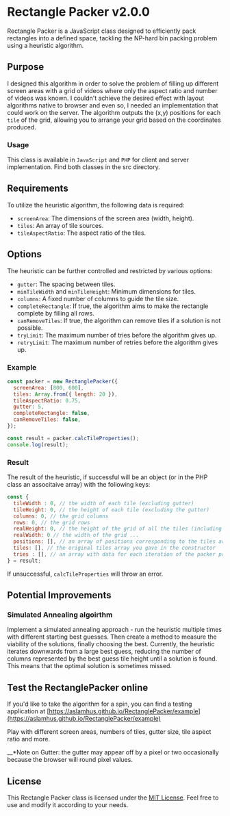 # Rectangle Packer v2.0.0

Rectangle Packer is a JavaScript class designed to efficiently pack rectangles into a defined space, tackling the NP-hard bin packing problem using a heuristic algorithm.

## Purpose

I designed this algorithm in order to solve the problem of filling up different screen areas with a grid of videos where only the aspect ratio and number of videos was known. I couldn't achieve the desired effect with layout algorithms native to browser and even so, I needed an implementation that could work on the server. The algorithm outputs the (x,y) positions for each `tile` of the grid, allowing you to arrange your grid based on the coordinates produced.

### Usage

This class is available in `JavaScript` and `PHP` for client and server implementation. Find both classes in the src directory.

## Requirements

To utilize the heuristic algorithm, the following data is required:

- `screenArea`: The dimensions of the screen area (width, height).
- `tiles`: An array of tile sources.
- `tileAspectRatio`: The aspect ratio of the tiles.

## Options

The heuristic can be further controlled and restricted by various options:

- `gutter`: The spacing between tiles.
- `minTileWidth` and `minTileHeight`: Minimum dimensions for tiles.
- `columns`: A fixed number of columns to guide the tile size.
- `completeRectangle`: If true, the algorithm aims to make the rectangle complete by filling all rows.
- `canRemoveTiles`: If true, the algorithm can remove tiles if a solution is not possible.
- `tryLimit`: The maximum number of tries before the algorithm gives up.
- `retryLimit`: The maximum number of retries before the algorithm gives up.

### Example

```javascript
const packer = new RectanglePacker({
  screenArea: [800, 600],
  tiles: Array.from({ length: 20 }),
  tileAspectRatio: 0.75,
  gutter: 5,
  completeRectangle: false,
  canRemoveTiles: false,
});

const result = packer.calcTileProperties();
console.log(result);
```

### Result

The result of the heuristic, if successful will be an object (or in the PHP class an associtaive array) with the following keys:

```javascript
const {
  tileWidth : 0, // the width of each tile (excluding gutter)
  tileHeight: 0, // the height of each tile (excluding the gutter)
  columns: 0, // the grid columns
  rows: 0, // the grid rows
  realHeight: 0, // the height of the grid of all the tiles (including gutter)
  realWidth: 0 // the width of the grid ...
  positions: [], // an array of positions corresponding to the tiles array you gave in the constructor. Each tile has an (x,y) coordinate according to its position in the grid
  tiles: [], // the original tiles array you gave in the constructor
  tries : [], // an array with data for each iteration of the packer providing granular analysis of the heuristic
} = result;
```

If unsuccessful, `calcTileProperties` will throw an error.

## Potential Improvements

### Simulated Annealing algoirthm

Implement a simulated annealing approach - run the heuristic multiple times with different starting best guesses. Then create a method to measure the viability of the solutions, finally choosing the best. Currently, the heuristic iterates downwards from a large best guess, reducing the number of columns represented by the best guess tile height until a solution is found. This means that the optimal solution is sometimes missed.

## Test the RectanglePacker online

If you'd like to take the algorithm for a spin, you can find a testing application at [https://aslamhus.github.io/RectanglePacker/example](https://aslamhus.github.io/RectanglePacker/example)

Play with different screen areas, numbers of tiles, gutter size, tile aspect ratio and more.

\_\_\*Note on Gutter: the gutter may appear off by a pixel or two occasionally because the browser will round pixel values.

## License

This Rectangle Packer class is licensed under the [MIT License](LICENSE). Feel free to use and modify it according to your needs.
